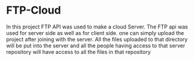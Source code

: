 # FTP-Cloud
In this project FTP API was used to make a cloud Server. The FTP api was used for server side as well as for client side. one can simply upload the project after joining with the server. All the files uploaded to that directory will be put into the server and all the people having access to that server repository will have access to all the files in that repository
